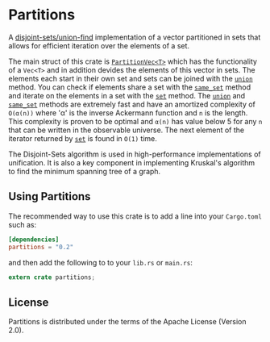 # Partitions

A [disjoint-sets/union-find] implementation of a vector partitioned in sets that
allows for efficient iteration over the elements of a set.

The main struct of this crate is [`PartitionVec<T>`] which has the functionality
of a `Vec<T>` and in addition devides the elements of this vector in sets.
The elements each start in their own set and sets can be joined with the
[`union`] method.
You can check if elements share a set with the [`same_set`] method and iterate
on the elements in a set with the [`set`] method.
The [`union`] and [`same_set`] methods are extremely fast and have an amortized
complexity of `O(α(n))` where 'α' is the inverse Ackermann function and `n` is
the length.
This complexity is proven to be optimal and `α(n)` has value below 5 for any `n`
that can be written in the observable universe.
The next element of the iterator returned by [`set`] is found in `O(1)` time.

The Disjoint-Sets algorithm is used in high-performance implementations of
unification.
It is also a key component in implementing Kruskal's algorithm to find the
minimum spanning tree of a graph.

[disjoint-sets/union-find]:
https://en.wikipedia.org/wiki/Disjoint-set_data_structure
[`PartitionVec<T>`]:
https://docs.rs/partitions/0.2.0/partitions/partition_vec/struct.PartitionVec.html
[`union`]:
https://docs.rs/partitions/0.2.0/partitions/partition_vec/struct.PartitionVec.html#method.union
[`same_set`]:
https://docs.rs/partitions/0.2.0/partitions/partition_vec/struct.PartitionVec.html#method.same_set
[`set`]:
https://docs.rs/partitions/0.2.0/partitions/partition_vec/struct.PartitionVec.html#method.set
[`make_singleton`]:
https://docs.rs/partitions/0.2.0/partitions/partition_vec/struct.PartitionVec.html#method.make_singleton

## Using Partitions

The recommended way to use this crate is to add a line into your `Cargo.toml`
such as:

```toml
[dependencies]
partitions = "0.2"
```

and then add the following to to your `lib.rs` or `main.rs`:

```rust
extern crate partitions;
```

## License

Partitions is distributed under the terms of the Apache License (Version 2.0).
